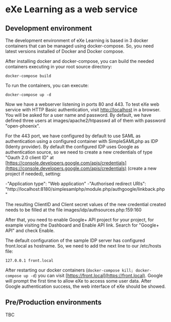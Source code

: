 # eXe Learning as a web service

## Development environment

The development environment of eXe Learning is based in 3 docker containers that can be managed using docker-compose.
So, you need latest versions installed of Docker and Docker compose.

After installing docker and docker-compose, you can build the needed containers executing in your root source directory:

`docker-compose build` 

To run the containers, you can execute:

`docker-compose up -d`

Now we have a webserver listening in ports 80 and 443. To test eXe web service with HTTP Basic authentication, visit 
[http://localhost](http://localhost) in a browser. You will be asked for a user name and password. By default, we have 
defined three users at images/apache2/htpasswd all of them with password "open-phoenix".

For the 443 port, we have configured by default to use SAML as authentication using a configured container with
SimpleSAMLphp as IDP (Identy provider). By default the configured IDP uses Google as authentication source, so we need
to create a new credentials of type "Oauth 2.0 client ID" at 
[https://console.developers.google.com/apis/credentials](https://console.developers.google.com/apis/credentials)
(create a new project if needed), setting:

-"Application type": "Web application"
-"Authorised redirect URIs": "http://localhost:8180/simplesamlphp/module.php/authgoogle/linkback.php"  

The resulting ClientID and Client secret values of the new credential created needs to be filled at the file
images/idp/authsources.php:159:160

After that, you need to enable Google+ API project for your project, for example visiting the Dashboard and Enable API
link. Search for "Google+ API" and check Enable.

The default configuration of the sample IDP server has configured front.local as hostname. So, we need to add the next
line to our /etc/hosts file:

`127.0.0.1 front.local`

After restarting our docker containers (`docker-compose kill; docker-compose up -d`) you can visit 
[https://front.local](https://front.local). Google will prompt the first time to allow eXe to access some user data.
After Google authentication success, the web interface of eXe should be showed.

## Pre/Production environments

TBC